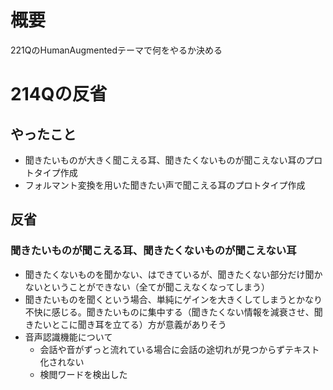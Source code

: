 # 概要
221QのHumanAugmentedテーマで何をやるか決める
# 214Qの反省
## やったこと
- 聞きたいものが大きく聞こえる耳、聞きたくないものが聞こえない耳のプロトタイプ作成
- フォルマント変換を用いた聞きたい声で聞こえる耳のプロトタイプ作成
## 反省
### 聞きたいものが聞こえる耳、聞きたくないものが聞こえない耳
- 聞きたくないものを聞かない、はできているが、聞きたくない部分だけ聞かないということができない（全てが聞こえなくなってしまう）
- 聞きたいものを聞くという場合、単純にゲインを大きくしてしまうとかなり不快に感じる。聞きたいものに集中する（聞きたくない情報を減衰させ、聞きたいとこに聞き耳を立てる）方が意義がありそう
- 音声認識機能について
    - 会話や音がずっと流れている場合に会話の途切れが見つからずテキスト化されない
    - 検閲ワードを検出した
